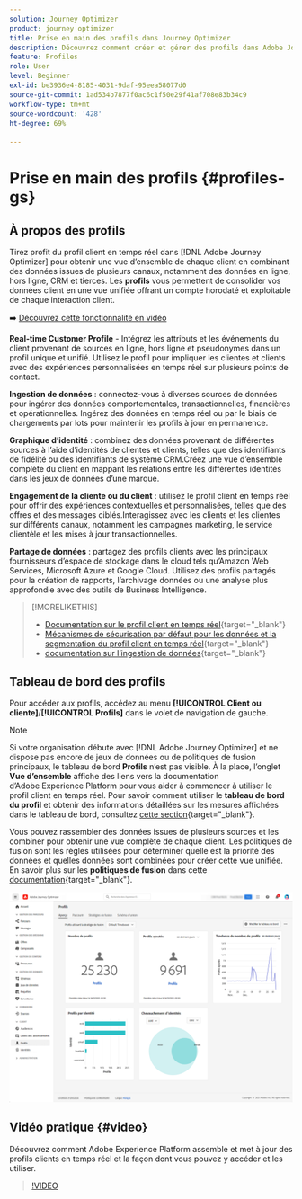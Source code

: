 ```yaml
---
solution: Journey Optimizer
product: journey optimizer
title: Prise en main des profils dans Journey Optimizer
description: Découvrez comment créer et gérer des profils dans Adobe Journey Optimizer
feature: Profiles
role: User
level: Beginner
exl-id: be3936e4-8185-4031-9daf-95eea58077d0
source-git-commit: 1ad534b7877f0ac6c1f50e29f41af708e83b34c9
workflow-type: tm+mt
source-wordcount: '428'
ht-degree: 69%

---
```


# Prise en main des profils {#profiles-gs}

## À propos des profils

Tirez profit du profil client en temps réel dans [!DNL Adobe Journey Optimizer] pour obtenir une vue d’ensemble de chaque client en combinant des données issues de plusieurs canaux, notamment des données en ligne, hors ligne, CRM et tierces. Les **profils** vous permettent de consolider vos données client en une vue unifiée offrant un compte horodaté et exploitable de chaque interaction client.

➡️ [Découvrez cette fonctionnalité en vidéo](#video)

**Real-time Customer Profile&#x200B;** - Intégrez les attributs et les événements du client provenant de sources en ligne, hors ligne et pseudonymes dans un profil unique et unifié. &#x200B;Utilisez le profil pour impliquer les clientes et clients avec des expériences personnalisées en temps réel sur plusieurs points de contact.

**Ingestion de données** : connectez-vous à diverses sources de données pour ingérer des données comportementales, transactionnelles, financières et opérationnelles. Ingérez des données en temps réel ou par le biais de chargements par lots pour maintenir les profils à jour en permanence.

**Graphique d’identité** : combinez des données provenant de différentes sources à l’aide d’identités de clientes et clients, telles que des identifiants de fidélité ou des identifiants de système CRM.Créez une vue d’ensemble complète du client en mappant les relations entre les différentes identités dans les jeux de données d’une marque. &#x200B;

**Engagement de la cliente ou du client** : utilisez le profil client en temps réel pour offrir des expériences contextuelles et personnalisées, telles que des offres et des messages ciblés.Interagissez avec les clients et les clientes sur différents canaux, notamment les campagnes marketing, le service clientèle et les mises à jour transactionnelles.

**Partage de données** : partagez des profils clients avec les principaux fournisseurs d’espace de stockage dans le cloud tels qu’Amazon Web Services, Microsoft Azure et Google Cloud. Utilisez des profils partagés pour la création de rapports, l’archivage données ou une analyse plus approfondie avec des outils de Business Intelligence.

>[!MORELIKETHIS]
>
>* [Documentation sur le profil client en temps réel](https://experienceleague.adobe.com/docs/experience-platform/query/home.html?lang=fr){target="_blank"}
>* [Mécanismes de sécurisation par défaut pour les données et la segmentation du profil client en temps réel](https://experienceleague.adobe.com/fr/docs/experience-platform/profile/guardrails){target="_blank"}
>* &#x200B;[documentation sur l’ingestion de données](https://experienceleague.adobe.com/fr/docs/experience-platform/ingestion/home){target="_blank"}

## Tableau de bord des profils

Pour accéder aux profils, accédez au menu **[!UICONTROL Client ou cliente]**/**[!UICONTROL Profils]** dans le volet de navigation de gauche.

>[!NOTE]
>
>Si votre organisation débute avec [!DNL Adobe Journey Optimizer] et ne dispose pas encore de jeux de données ou de politiques de fusion principaux, le tableau de bord **Profils** n’est pas visible. À la place, l’onglet **Vue d’ensemble** affiche des liens vers la documentation d’Adobe Experience Platform pour vous aider à commencer à utiliser le profil client en temps réel. Pour savoir comment utiliser le **tableau de bord du profil** et obtenir des informations détaillées sur les mesures affichées dans le tableau de bord, consultez [cette section](https://experienceleague.adobe.com/docs/experience-platform/profile/ui/user-guide.html?lang=fr){target="_blank"}.

Vous pouvez rassembler des données issues de plusieurs sources et les combiner pour obtenir une vue complète de chaque client. Les politiques de fusion sont les règles utilisées pour déterminer quelle est la priorité des données et quelles données sont combinées pour créer cette vue unifiée. En savoir plus sur les **politiques de fusion** dans cette [documentation](https://experienceleague.adobe.com/docs/experience-platform/profile/merge-policies/ui-guide.html?lang=fr){target="_blank"}.

![](assets/profiles-home.png)

## Vidéo pratique {#video}

Découvrez comment Adobe Experience Platform assemble et met à jour des profils clients en temps réel et la façon dont vous pouvez y accéder et les utiliser.

>[!VIDEO](https://video.tv.adobe.com/v/31639?quality=12&captions=fre_fr)
